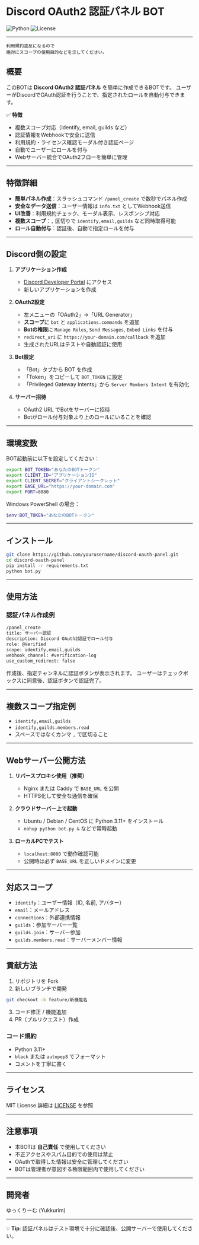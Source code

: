 # Discord OAuth2 認証パネル BOT

![Python](https://img.shields.io/badge/Python-3.11+-blue)
![License](https://img.shields.io/badge/License-MIT-green)

---

```
利用規約違反になるので
絶対にスコープの使用目的などを示してください。
```

## 概要

このBOTは **Discord OAuth2 認証パネル** を簡単に作成できるBOTです。
ユーザーがDiscordでOAuth認証を行うことで、指定されたロールを自動付与できます。

✅ **特徴**

* 複数スコープ対応（identify, email, guilds など）
* 認証情報をWebhookで安全に送信
* 利用規約・ライセンス確認モーダル付き認証ページ
* 自動でユーザーにロールを付与
* Webサーバー統合でOAuth2フローを簡単に管理

---

## 特徴詳細

* **簡単パネル作成**：スラッシュコマンド `/panel_create` で数秒でパネル作成
* **安全なデータ送信**：ユーザー情報は `info.txt` としてWebhook送信
* **UI改善**：利用規約チェック、モーダル表示、レスポンシブ対応
* **複数スコープ**：`,` 区切りで `identify,email,guilds` など同時取得可能
* **ロール自動付与**：認証後、自動で指定ロールを付与

---

## Discord側の設定

1. **アプリケーション作成**

   * [Discord Developer Portal](https://discord.com/developers/applications) にアクセス
   * 新しいアプリケーションを作成

2. **OAuth2設定**

   * 左メニューの「OAuth2」→「URL Generator」
   * **スコープ**に `bot` と `applications.commands` を追加
   * **Botの権限**に `Manage Roles`, `Send Messages`, `Embed Links` を付与
   * `redirect_uri` に `https://your-domain.com/callback` を追加
   * 生成されたURLはテストや自動認証に使用

3. **Bot設定**

   * 「Bot」タブから BOT を作成
   * 「Token」をコピーして `BOT_TOKEN` に設定
   * 「Privileged Gateway Intents」から `Server Members Intent` を有効化

4. **サーバー招待**

   * OAuth2 URL でBotをサーバーに招待
   * Botがロール付与対象より上のロールにいることを確認

---

## 環境変数

BOT起動前に以下を設定してください：

```bash
export BOT_TOKEN="あなたのBOTトークン"
export CLIENT_ID="アプリケーションID"
export CLIENT_SECRET="クライアントシークレット"
export BASE_URL="https://your-domain.com"
export PORT=8080
```

Windows PowerShell の場合：

```powershell
$env:BOT_TOKEN="あなたのBOTトークン"
```

---

## インストール

```bash
git clone https://github.com/yourusername/discord-oauth-panel.git
cd discord-oauth-panel
pip install -r requirements.txt
python bot.py
```

---

## 使用方法

### 認証パネル作成例

```txt
/panel_create
title: サーバー認証
description: Discord OAuth2認証でロール付与
role: @Verified
scope: identify,email,guilds
webhook_channel: #verification-log
use_custom_redirect: false
```

作成後、指定チャンネルに認証ボタンが表示されます。
ユーザーはチェックボックスに同意後、認証ボタンで認証完了。

---

## 複数スコープ指定例

* `identify,email,guilds`
* `identify,guilds.members.read`
* スペースではなくカンマ `,` で区切ること

---

## Webサーバー公開方法

1. **リバースプロキシ使用（推奨）**

   * Nginx または Caddy で `BASE_URL` を公開
   * HTTPS化して安全な通信を確保

2. **クラウドサーバー上で起動**

   * Ubuntu / Debian / CentOS に Python 3.11+ をインストール
   * `nohup python bot.py &` などで常時起動

3. **ローカルPCでテスト**

   * `localhost:8080` で動作確認可能
   * 公開時は必ず `BASE_URL` を正しいドメインに変更

---

## 対応スコープ

* `identify`：ユーザー情報（ID, 名前, アバター）
* `email`：メールアドレス
* `connections`：外部連携情報
* `guilds`：参加サーバー一覧
* `guilds.join`：サーバー参加
* `guilds.members.read`：サーバーメンバー情報

---

## 貢献方法

1. リポジトリを Fork
2. 新しいブランチで開発

```bash
git checkout -b feature/新機能名
```

3. コード修正 / 機能追加
4. PR（プルリクエスト）作成

### コード規約

* Python 3.11+
* `black` または `autopep8` でフォーマット
* コメントを丁寧に書く

---

## ライセンス

MIT License
詳細は [LICENSE](LICENSE) を参照

---

## 注意事項

* 本BOTは **自己責任** で使用してください
* 不正アクセスやスパム目的での使用は禁止
* OAuthで取得した情報は安全に管理してください
* BOTは管理者が意図する権限範囲内で使用してください

---

## 開発者

ゆっくりーむ (Yukkurim)

---

💡 **Tip**:
認証パネルはテスト環境で十分に確認後、公開サーバーで使用してください。


